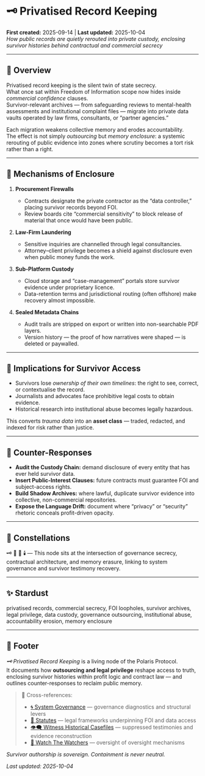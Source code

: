 # 🗝 Privatised Record Keeping  
**First created:** 2025-09-14 | **Last updated:** 2025-10-04  
*How public records are quietly rerouted into private custody, enclosing survivor histories behind contractual and commercial secrecy*

---

## 🧩 Overview  

Privatised record keeping is the silent twin of state secrecy.  
What once sat within Freedom of Information scope now hides inside *commercial confidence* clauses.  
Survivor-relevant archives — from safeguarding reviews to mental-health assessments and institutional complaint files — migrate into private data vaults operated by law firms, consultants, or “partner agencies.”  

Each migration weakens collective memory and erodes accountability.  
The effect is not simply *outsourcing* but *memory enclosure*: a systemic rerouting of public evidence into zones where scrutiny becomes a tort risk rather than a right.

---

## 🧮 Mechanisms of Enclosure  

1. **Procurement Firewalls**  
   - Contracts designate the private contractor as the “data controller,” placing survivor records beyond FOI.  
   - Review boards cite “commercial sensitivity” to block release of material that once would have been public.  

2. **Law-Firm Laundering**  
   - Sensitive inquiries are channelled through legal consultancies.  
   - Attorney–client privilege becomes a shield against disclosure even when public money funds the work.  

3. **Sub-Platform Custody**  
   - Cloud storage and “case-management” portals store survivor evidence under proprietary licence.  
   - Data-retention terms and jurisdictional routing (often offshore) make recovery almost impossible.  

4. **Sealed Metadata Chains**  
   - Audit trails are stripped on export or written into non-searchable PDF layers.  
   - Version history — the proof of how narratives were shaped — is deleted or paywalled.  

---

## 🧭 Implications for Survivor Access  

- Survivors lose *ownership of their own timelines*: the right to see, correct, or contextualise the record.  
- Journalists and advocates face prohibitive legal costs to obtain evidence.  
- Historical research into institutional abuse becomes legally hazardous.  

This converts *trauma data* into an **asset class** — traded, redacted, and indexed for risk rather than justice.

---

## 🧰 Counter-Responses  

- **Audit the Custody Chain:** demand disclosure of every entity that has ever held survivor data.  
- **Insert Public-Interest Clauses:** future contracts must guarantee FOI and subject-access rights.  
- **Build Shadow Archives:** where lawful, duplicate survivor evidence into collective, non-commercial repositories.  
- **Expose the Language Drift:** document where “privacy” or “security” rhetoric conceals profit-driven opacity.  

---

## 🌌 Constellations  

🗝️ 🧿 📜 🕯️ — This node sits at the intersection of governance secrecy, contractual architecture, and memory erasure, linking to system governance and survivor testimony recovery.

---

## ✨ Stardust  

privatised records, commercial secrecy, FOI loopholes, survivor archives, legal privilege, data custody, governance outsourcing, institutional abuse, accountability erosion, memory enclosure

---

## 🏮 Footer  

*🗝 Privatised Record Keeping* is a living node of the Polaris Protocol.  
It documents how **outsourcing and legal privilege** reshape access to truth, enclosing survivor histories within profit logic and contract law — and outlines counter-responses to reclaim public memory.  

> 📡 Cross-references:  
> - [🌀 System Governance](../../🌀_System_Governance/) — governance diagnostics and structural levers  
> - [📜 Statutes](../../📜_Statutes/) — legal frameworks underpinning FOI and data access  
> - [👁️‍🗨️ Witness Historical Casefiles](../../../Metadata_Sabotage_Network/👁️‍🗨️_Witness_Historical_Casefiles/) — suppressed testimonies and evidence reconstruction  
> - [🧿 Watch The Watchers](../../🧿_Watch_The_Watchers/) — oversight of oversight mechanisms  

*Survivor authorship is sovereign. Containment is never neutral.*  

_Last updated: 2025-10-04_
